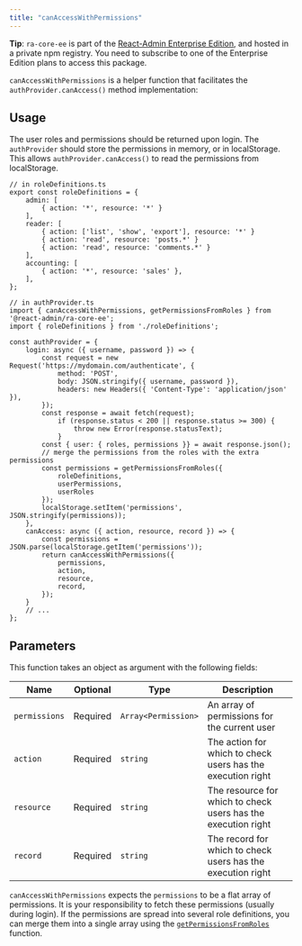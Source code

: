 ```yaml
---
title: "canAccessWithPermissions"
---
```


**Tip**: `ra-core-ee` is part of the [React-Admin Enterprise Edition](https://marmelab.com/ra-enterprise/), and hosted in a private npm registry. You need to subscribe to one of the Enterprise Edition plans to access this package.

`canAccessWithPermissions` is a helper function that facilitates the `authProvider.canAccess()` method implementation:

## Usage

The user roles and permissions should be returned upon login. The `authProvider` should store the permissions in memory, or in localStorage. This allows `authProvider.canAccess()` to read the permissions from localStorage.

```tsx
// in roleDefinitions.ts
export const roleDefinitions = {
    admin: [
        { action: '*', resource: '*' }
    ],
    reader: [
        { action: ['list', 'show', 'export'], resource: '*' }
        { action: 'read', resource: 'posts.*' }
        { action: 'read', resource: 'comments.*' }
    ],
    accounting: [
        { action: '*', resource: 'sales' },
    ],
};

// in authProvider.ts
import { canAccessWithPermissions, getPermissionsFromRoles } from '@react-admin/ra-core-ee';
import { roleDefinitions } from './roleDefinitions';

const authProvider = {
    login: async ({ username, password }) => {
        const request = new Request('https://mydomain.com/authenticate', {
            method: 'POST',
            body: JSON.stringify({ username, password }),
            headers: new Headers({ 'Content-Type': 'application/json' }),
        });
        const response = await fetch(request);
            if (response.status < 200 || response.status >= 300) {
                throw new Error(response.statusText);
            }
        const { user: { roles, permissions }} = await response.json();
        // merge the permissions from the roles with the extra permissions
        const permissions = getPermissionsFromRoles({
            roleDefinitions,
            userPermissions,
            userRoles
        });
        localStorage.setItem('permissions', JSON.stringify(permissions));
    },
    canAccess: async ({ action, resource, record }) => {    
        const permissions = JSON.parse(localStorage.getItem('permissions'));
        return canAccessWithPermissions({
            permissions,
            action,
            resource,
            record,
        });
    }
    // ...
};
```

## Parameters

This function takes an object as argument with the following fields:

| Name | Optional | Type | Description
| - | - | - | - |
| `permissions` | Required | `Array<Permission>` | An array of permissions for the current user
| `action` | Required | `string` | The action for which to check users has the execution right
| `resource` | Required | `string` | The resource for which to check users has the execution right
| `record` | Required | `string` | The record for which to check users has the execution right

`canAccessWithPermissions` expects the `permissions` to be a flat array of permissions. It is your responsibility to fetch these permissions (usually during login). If the permissions are spread into several role definitions, you can merge them into a single array using the [`getPermissionsFromRoles`](#getpermissionsfromroles) function.